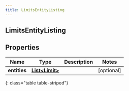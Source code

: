 ```yaml
---
title: LimitsEntityListing
---
```


## LimitsEntityListing

## Properties

| Name         | Type                                                   | Description | Notes      |
| ------------ | ------------------------------------------------------ | ----------- | ---------- |
| **entities** | <!----><!---->[**List&lt;Limit&gt;**](Limit.md)<!----> |             | [optional] |

{: class="table table-striped"}
